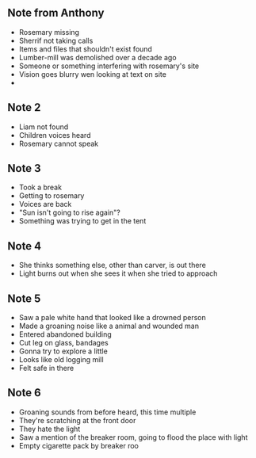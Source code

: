 ## Note from Anthony
- Rosemary missing
- Sherrif not taking calls
- Items and files that shouldn't exist found
- Lumber-mill was demolished over a decade ago
- Someone or something interfering with rosemary's site
- Vision goes blurry wen looking at text on site
-

## Note 2
- Liam not found
- Children voices heard
- Rosemary cannot speak

## Note 3
- Took a break
- Getting to rosemary
- Voices are back
- "Sun isn't going to rise again"?
- Something was trying to get in the tent

## Note 4
- She thinks something else, other than carver, is out there
- Light burns out when she sees it when she tried to approach

## Note 5
- Saw a pale white hand that looked like a drowned person
- Made a groaning noise like a animal and wounded man
- Entered abandoned building
- Cut leg on glass, bandages
- Gonna try to explore a little
- Looks like old logging mill
- Felt safe in there

## Note 6
- Groaning sounds from before heard, this time multiple
- They're scratching at the front door
- They hate the light
- Saw a mention of the breaker room, going to flood the place with light
- Empty cigarette pack by breaker roo
